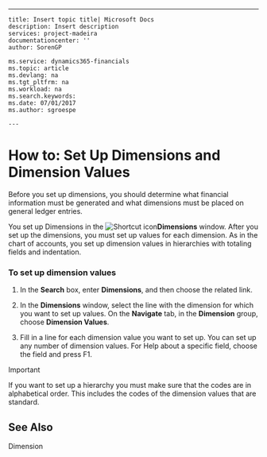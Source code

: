 ---
    title: Insert topic title| Microsoft Docs
    description: Insert description
    services: project-madeira
    documentationcenter: ''
    author: SorenGP

    ms.service: dynamics365-financials
    ms.topic: article
    ms.devlang: na
    ms.tgt_pltfrm: na
    ms.workload: na
    ms.search.keywords:
    ms.date: 07/01/2017
    ms.author: sgroespe

    ---
# How to: Set Up Dimensions and Dimension Values
Before you set up dimensions, you should determine what financial information must be generated and what dimensions must be placed on general ledger entries.  
  
 You set up Dimensions in the ![Shortcut icon](../FullExperience/media/shortcutcoldicon.gif "shortcutColdIcon")**Dimensions** window. After you set up the dimensions, you must set up values for each dimension. As in the chart of accounts, you set up dimension values in hierarchies with totaling fields and indentation.  
  
### To set up dimension values  
  
1.  In the **Search** box, enter **Dimensions**, and then choose the related link.  
  
2.  In the **Dimensions** window, select the line with the dimension for which you want to set up values. On the **Navigate** tab, in the **Dimension** group, choose **Dimension Values**.  
  
3.  Fill in a line for each dimension value you want to set up. You can set up any number of dimension values. For Help about a specific field, choose the field and press F1.  
  
> [!IMPORTANT]  
>  If you want to set up a hierarchy you must make sure that the codes are in alphabetical order. This includes the codes of the dimension values that are standard.  
  
## See Also  
 Dimension